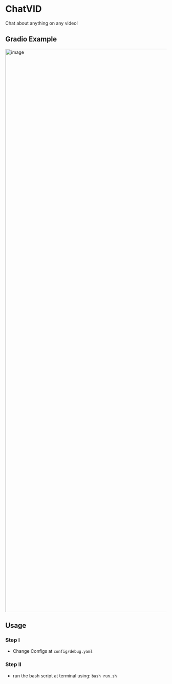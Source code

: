 # ChatVID
Chat about anything on any video!

## Gradio Example
<img width="1759" alt="image" src="https://user-images.githubusercontent.com/71871209/235849280-1e7b3ba4-80c4-44c3-940c-cf09775d984f.png">


## Usage
### Step I
* Change Configs at `config/debug.yaml`
### Step II
* run the bash script at terminal using: `bash run.sh`
